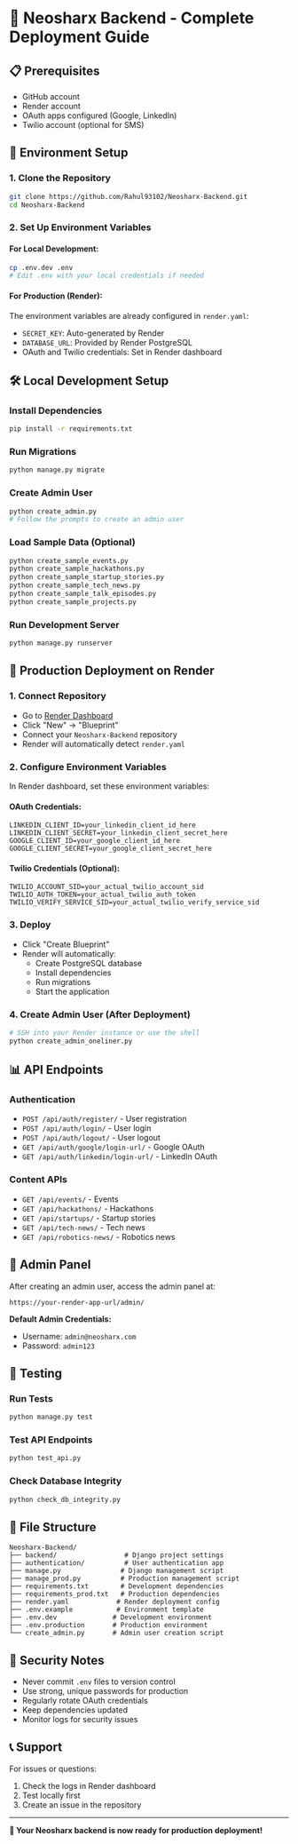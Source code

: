# 🚀 Neosharx Backend - Complete Deployment Guide

## 📋 Prerequisites

- GitHub account
- Render account
- OAuth apps configured (Google, LinkedIn)
- Twilio account (optional for SMS)

## 🔧 Environment Setup

### 1. Clone the Repository
```bash
git clone https://github.com/Rahul93102/Neosharx-Backend.git
cd Neosharx-Backend
```

### 2. Set Up Environment Variables

#### For Local Development:
```bash
cp .env.dev .env
# Edit .env with your local credentials if needed
```

#### For Production (Render):
The environment variables are already configured in `render.yaml`:
- `SECRET_KEY`: Auto-generated by Render
- `DATABASE_URL`: Provided by Render PostgreSQL
- OAuth and Twilio credentials: Set in Render dashboard

## 🛠️ Local Development Setup

### Install Dependencies
```bash
pip install -r requirements.txt
```

### Run Migrations
```bash
python manage.py migrate
```

### Create Admin User
```bash
python create_admin.py
# Follow the prompts to create an admin user
```

### Load Sample Data (Optional)
```bash
python create_sample_events.py
python create_sample_hackathons.py
python create_sample_startup_stories.py
python create_sample_tech_news.py
python create_sample_talk_episodes.py
python create_sample_projects.py
```

### Run Development Server
```bash
python manage.py runserver
```

## 🚀 Production Deployment on Render

### 1. Connect Repository
- Go to [Render Dashboard](https://dashboard.render.com)
- Click "New" → "Blueprint"
- Connect your `Neosharx-Backend` repository
- Render will automatically detect `render.yaml`

### 2. Configure Environment Variables
In Render dashboard, set these environment variables:

#### OAuth Credentials:
```
LINKEDIN_CLIENT_ID=your_linkedin_client_id_here
LINKEDIN_CLIENT_SECRET=your_linkedin_client_secret_here
GOOGLE_CLIENT_ID=your_google_client_id_here
GOOGLE_CLIENT_SECRET=your_google_client_secret_here
```

#### Twilio Credentials (Optional):
```
TWILIO_ACCOUNT_SID=your_actual_twilio_account_sid
TWILIO_AUTH_TOKEN=your_actual_twilio_auth_token
TWILIO_VERIFY_SERVICE_SID=your_actual_twilio_verify_service_sid
```

### 3. Deploy
- Click "Create Blueprint"
- Render will automatically:
  - Create PostgreSQL database
  - Install dependencies
  - Run migrations
  - Start the application

### 4. Create Admin User (After Deployment)
```bash
# SSH into your Render instance or use the shell
python create_admin_oneliner.py
```

## 📊 API Endpoints

### Authentication
- `POST /api/auth/register/` - User registration
- `POST /api/auth/login/` - User login
- `POST /api/auth/logout/` - User logout
- `GET /api/auth/google/login-url/` - Google OAuth
- `GET /api/auth/linkedin/login-url/` - LinkedIn OAuth

### Content APIs
- `GET /api/events/` - Events
- `GET /api/hackathons/` - Hackathons
- `GET /api/startups/` - Startup stories
- `GET /api/tech-news/` - Tech news
- `GET /api/robotics-news/` - Robotics news

## 🔐 Admin Panel

After creating an admin user, access the admin panel at:
```
https://your-render-app-url/admin/
```

**Default Admin Credentials:**
- Username: `admin@neosharx.com`
- Password: `admin123`

## 🧪 Testing

### Run Tests
```bash
python manage.py test
```

### Test API Endpoints
```bash
python test_api.py
```

### Check Database Integrity
```bash
python check_db_integrity.py
```

## 📝 File Structure

```
Neosharx-Backend/
├── backend/                 # Django project settings
├── authentication/          # User authentication app
├── manage.py               # Django management script
├── manage_prod.py          # Production management script
├── requirements.txt        # Development dependencies
├── requirements_prod.txt   # Production dependencies
├── render.yaml            # Render deployment config
├── .env.example           # Environment template
├── .env.dev              # Development environment
├── .env.production       # Production environment
└── create_admin.py       # Admin user creation script
```

## 🚨 Security Notes

- Never commit `.env` files to version control
- Use strong, unique passwords for production
- Regularly rotate OAuth credentials
- Keep dependencies updated
- Monitor logs for security issues

## 📞 Support

For issues or questions:
1. Check the logs in Render dashboard
2. Test locally first
3. Create an issue in the repository

---

**🎉 Your Neosharx backend is now ready for production deployment!**